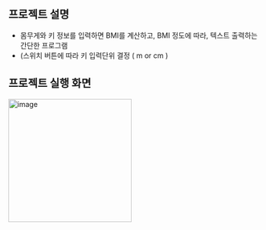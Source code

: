 ## 프로젝트 설명
- 몸무게와 키 정보를 입력하면 BMI를 계산하고, BMI 정도에 따라, 텍스트 출력하는 간단한 프로그램
- (스위치 버튼에 따라 키 입력단위 결정 ( m or cm )


## 프로젝트 실행 화면
<img width="245" alt="image" src="https://github.com/EunjeongHeo/MobileProgramming/assets/151157127/4c91c0fe-2763-4666-ad89-3b5c7948e06f">
